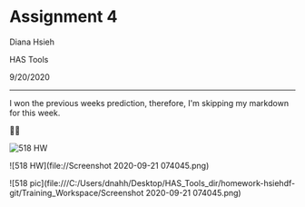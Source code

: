 # Assignment 4
Diana Hsieh

HAS Tools

9/20/2020
- - -

I won the previous weeks prediction, therefore, I'm skipping my markdown for this week.

:tada::tada:

![518 HW](C:\Users\dnahh\Desktop\HAS_Tools_dir\homework-hsiehdf-git\Training_Workspace)

![518 HW](file://Screenshot 2020-09-21 074045.png)

![518 pic](file:///C:/Users/dnahh/Desktop/HAS_Tools_dir/homework-hsiehdf-git/Training_Workspace/Screenshot 2020-09-21 074045.png)
